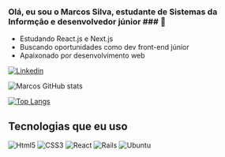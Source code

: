 ### Olá, eu sou o Marcos Silva, estudante de Sistemas da Informção e desenvolvedor júnior ### 👋

* Estudando React.js e Next.js
* Buscando oportunidades como dev front-end júnior
* Apaixonado por desenvolvimento web

[![Linkedin](https://img.shields.io/badge/LinkedIn-0077B5?style=for-the-badge&logo=linkedin&logoColor=white)](https://www.linkedin.com/in/marcos-silva-433202153/)

![Marcos GitHub stats](https://github-readme-stats.vercel.app/api?username=MarcosSilvaDev&show_icons=true&theme=transparent)

[![Top Langs](https://github-readme-stats.vercel.app/api/top-langs/?username=MarcosSilvaDev)](https://github.com/anuraghazra/github-readme-stats)

## Tecnologias que eu uso ##

![Html5](https://img.shields.io/badge/HTML5-E34F26?style=for-the-badge&logo=html5&logoColor=white) ![CSS3](https://img.shields.io/badge/CSS3-1572B6?style=for-the-badge&logo=css3&logoColor=white) ![React](https://img.shields.io/badge/React-20232A?style=for-the-badge&logo=react&logoColor=61DAFB) ![Rails](https://img.shields.io/badge/Ruby_on_Rails-CC0000?style=for-the-badge&logo=ruby-on-rails&logoColor=white) ![Ubuntu](	https://img.shields.io/badge/Ubuntu-E95420?style=for-the-badge&logo=ubuntu&logoColor=white)

  
